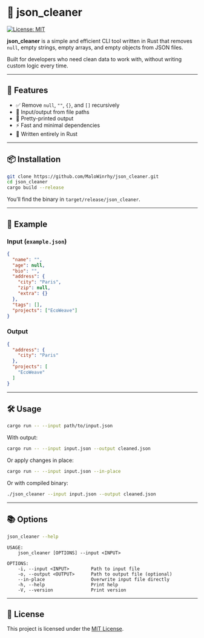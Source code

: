 # 🧹 json_cleaner

[![License: MIT](https://img.shields.io/badge/License-MIT-yellow.svg)](LICENSE)

**json_cleaner** is a simple and efficient CLI tool written in Rust that removes `null`, empty strings, empty arrays, and empty objects from JSON files.

Built for developers who need clean data to work with, without writing custom logic every time.

---

## 🚀 Features

- ✅ Remove `null`, `""`, `{}`, and `[]` recursively  
- 📂 Input/output from file paths  
- 🎯 Pretty-printed output  
- ⚡ Fast and minimal dependencies  
- 🦀 Written entirely in Rust  

---

## 📦 Installation

```bash
git clone https://github.com/MaloWinrhy/json_cleaner.git
cd json_cleaner
cargo build --release
```

You’ll find the binary in `target/release/json_cleaner`.

---

## 🧪 Example

### Input (`example.json`)

```json
{
  "name": "",
  "age": null,
  "bio": "",
  "address": {
    "city": "Paris",
    "zip": null,
    "extra": {}
  },
  "tags": [],
  "projects": ["EcoWeave"]
}
```

### Output

```json
{
  "address": {
    "city": "Paris"
  },
  "projects": [
    "EcoWeave"
  ]
}
```

---

## 🛠️ Usage

```bash
cargo run -- --input path/to/input.json
```

With output:

```bash
cargo run -- --input input.json --output cleaned.json
```

Or apply changes in place:

```bash
cargo run -- --input input.json --in-place
```

Or with compiled binary:

```bash
./json_cleaner --input input.json --output cleaned.json
```

---

## 📚 Options

```bash
json_cleaner --help
```

```
USAGE:
    json_cleaner [OPTIONS] --input <INPUT>

OPTIONS:
    -i, --input <INPUT>        Path to input file
    -o, --output <OUTPUT>      Path to output file (optional)
    --in-place                 Overwrite input file directly
    -h, --help                 Print help
    -V, --version              Print version
```

---

## 📜 License

This project is licensed under the [MIT License](LICENSE).
